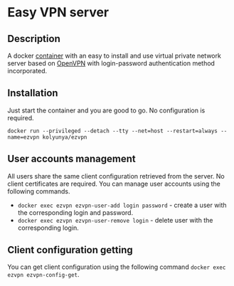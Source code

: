 # Easy VPN server

## Description
A docker [container](https://hub.docker.com/r/kolyunya/ezvpn/) with an easy to install and use virtual private network server based on [OpenVPN](https://openvpn.net/) with login-password authentication method incorporated. 

## Installation
Just start the container and you are good to go. No configuration is required.

`docker run --privileged --detach --tty --net=host --restart=always --name=ezvpn kolyunya/ezvpn`

## User accounts management
All users share the same client configuration retrieved from the server. No client certificates are required. You can manage user accounts using the following commands.
* `docker exec ezvpn ezvpn-user-add login password` - create a user with the corresponding login and password.
* `docker exec ezvpn ezvpn-user-remove login` - delete user with the corresponding login.

## Client configuration getting
 You can get client configuration using the following command `docker exec ezvpn ezvpn-config-get`.
